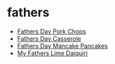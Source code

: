# fathers

 * [Fathers Day Pork Chops](../../index/f/fathers-day-pork-chops-365696.json)
 * [Fathers Day Casserole](../../index/f/fathers-day-casserole.json)
 * [Fathers Day Mancake Pancakes](../../index/f/fathers-day-mancake-pancakes.json)
 * [My Fathers Lime Daiquiri](../../index/m/my-fathers-lime-daiquiri.json)
